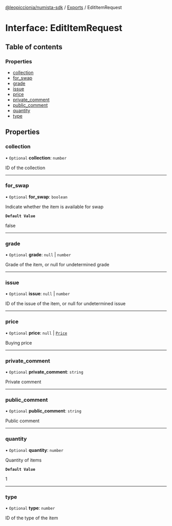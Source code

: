 [@leopiccionia/numista-sdk](../README.md) / [Exports](../modules.md) / EditItemRequest

# Interface: EditItemRequest

## Table of contents

### Properties

- [collection](EditItemRequest.md#collection)
- [for\_swap](EditItemRequest.md#for_swap)
- [grade](EditItemRequest.md#grade)
- [issue](EditItemRequest.md#issue)
- [price](EditItemRequest.md#price)
- [private\_comment](EditItemRequest.md#private_comment)
- [public\_comment](EditItemRequest.md#public_comment)
- [quantity](EditItemRequest.md#quantity)
- [type](EditItemRequest.md#type)

## Properties

### collection

• `Optional` **collection**: `number`

ID of the collection

___

### for\_swap

• `Optional` **for\_swap**: `boolean`

Indicate whether the item is available for swap

**`Default Value`**

false

___

### grade

• `Optional` **grade**: ``null`` \| `number`

Grade of the item, or null for undetermined grade

___

### issue

• `Optional` **issue**: ``null`` \| `number`

ID of the issue of the item, or null for undetermined issue

___

### price

• `Optional` **price**: ``null`` \| [`Price`](Price.md)

Buying price

___

### private\_comment

• `Optional` **private\_comment**: `string`

Private comment

___

### public\_comment

• `Optional` **public\_comment**: `string`

Public comment

___

### quantity

• `Optional` **quantity**: `number`

Quantity of items

**`Default Value`**

1

___

### type

• `Optional` **type**: `number`

ID of the type of the item
